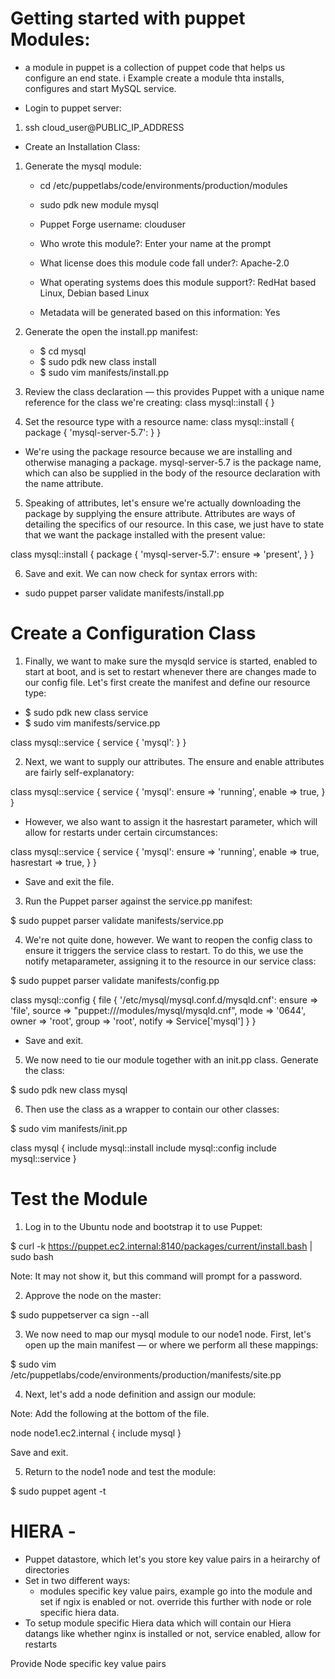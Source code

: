
# Getting started with puppet Modules:
  - a module in puppet is a collection of puppet code that helps us configure an end state. i Example create a module thta installs, configures and start MySQL service.

- Login to puppet server:
1. ssh cloud_user@PUBLIC_IP_ADDRESS
- Create an Installation Class:
1. Generate the mysql module:
    - cd /etc/puppetlabs/code/environments/production/modules
    - sudo pdk new module mysql

    - Puppet Forge username: clouduser
    - Who wrote this module?: Enter your name at the prompt
    - What license does this module code fall under?: Apache-2.0
    - What operating systems does this module support?: RedHat based Linux, Debian based Linux
    - Metadata will be generated based on this information: Yes
2. Generate the open the install.pp manifest:
    - $ cd mysql
    - $ sudo pdk new class install
    - $ sudo vim manifests/install.pp
3. Review the class declaration — this provides Puppet with a unique name reference for the class we're creating:
class mysql::install {
}

4. Set the resource type with a resource name:
class mysql::install {
  package { 'mysql-server-5.7':
  }
}

- We're using the package resource because we are installing and otherwise managing a package. mysql-server-5.7 is the package name, which can also be supplied in the body of the resource declaration with the name attribute.

5. Speaking of attributes, let's ensure we're actually downloading the package by supplying the ensure attribute. Attributes are ways of detailing the specifics of our resource. In this case, we just have to state that we want the package installed with the present value:

class mysql::install {
  package { 'mysql-server-5.7':
    ensure => 'present',
  }
}

6. Save and exit. We can now check for syntax errors with:

-  sudo puppet parser validate manifests/install.pp

# Create a Configuration Class
1. Finally, we want to make sure the mysqld service is started, enabled to start at boot, and is set to restart whenever there are changes made to our config file. Let's first create the manifest and define our resource type:
- $ sudo pdk new class service
- $ sudo vim manifests/service.pp

class mysql::service {
 service { 'mysql':
 }
}

2. Next, we want to supply our attributes. The ensure and enable attributes are fairly self-explanatory:

class mysql::service {
  service { 'mysql':
    ensure => 'running',
    enable => true,
  }
}

- However, we also want to assign it the hasrestart parameter, which will allow for restarts under certain circumstances:

class mysql::service {
  service { 'mysql':
    ensure     => 'running',
    enable     => true,
    hasrestart => true,
  }
}

- Save and exit the file.

3. Run the Puppet parser against the service.pp manifest:

$ sudo puppet parser validate manifests/service.pp

4. We're not quite done, however. We want to reopen the config class to ensure it triggers the service class to restart. To do this, we use the notify metaparameter, assigning it to the resource in our service class:

$ sudo puppet parser validate manifests/config.pp

class mysql::config {
  file { '/etc/mysql/mysql.conf.d/mysqld.cnf':
    ensure => 'file',
    source => "puppet:///modules/mysql/mysqld.cnf",
    mode   => '0644',
    owner  => 'root',
    group  => 'root',
    notify => Service['mysql']
  }
}

- Save and exit.

5. We now need to tie our module together with an init.pp class. Generate the class:

$ sudo pdk new class mysql

6. Then use the class as a wrapper to contain our other classes:

$ sudo vim manifests/init.pp

class mysql {
  include mysql::install
  include mysql::config
  include mysql::service
}

# Test the Module
1. Log in to the Ubuntu node and bootstrap it to use Puppet:

$ curl -k https://puppet.ec2.internal:8140/packages/current/install.bash | sudo bash

Note: It may not show it, but this command will prompt for a password.

2. Approve the node on the master:

$ sudo puppetserver ca sign --all

3. We now need to map our mysql module to our node1 node. First, let's open up the main manifest — or where we perform all these mappings:

$ sudo vim /etc/puppetlabs/code/environments/production/manifests/site.pp

4. Next, let's add a node definition and assign our module:

Note: Add the following at the bottom of the file.

node node1.ec2.internal {
  include mysql
}

Save and exit.

5. Return to the node1 node and test the module:

$ sudo puppet agent -t


 # HIERA -
- Puppet datastore, which let's you store key value pairs in a heirarchy of directories
- Set in two different ways:
    - modules specific key value pairs, example go into the module and set if ngix is enabled or not. override this further with node or role specific hiera data. 
- To setup module specific Hiera data which will contain our Hiera datangs like whether nginx is installed or not,  service enabled, allow for restarts

Provide Node specific key value pairs
